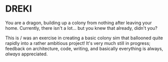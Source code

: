 # DREKI

You are a dragon, building up a colony from nothing after leaving your home. Currently, there isn't a lot... but you knew that already, didn't you?

This is / was an exercise in creating a basic colony sim that ballooned quite rapidly into a rather ambitious project! It's very much still in progress; feedback on architecture, code, writing, and basically everything is always, <em>always</em> appreciated.
